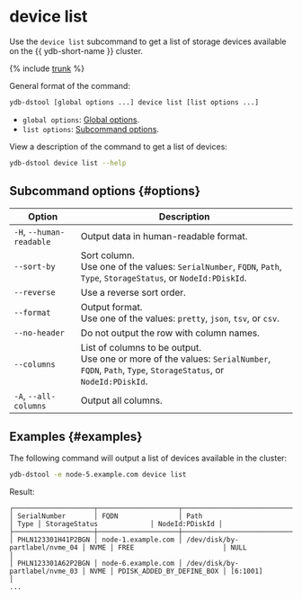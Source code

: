 # device list

Use the `device list` subcommand to get a list of storage devices available on the {{ ydb-short-name }} cluster.

{% include [trunk](../_includes/trunk.md) %}

General format of the command:

```bash
ydb-dstool [global options ...] device list [list options ...]
```

* `global options`: [Global options](./ydb-dstool-global-options.md).
* `list options`: [Subcommand options](#options).

View a description of the command to get a list of devices:

```bash
ydb-dstool device list --help
```

## Subcommand options {#options}

| Option | Description |
---|---
| `-H`, `--human-readable` | Output data in human-readable format. |
| `--sort-by` | Sort column.<br>Use one of the values: `SerialNumber`, `FQDN`, `Path`, `Type`, `StorageStatus`, or `NodeId:PDiskId`. |
| `--reverse` | Use a reverse sort order. |
| `--format` | Output format.<br>Use one of the values: `pretty`, `json`, `tsv`, or `csv`. |
| `--no-header` | Do not output the row with column names. |
| `--columns` | List of columns to be output.<br>Use one or more of the values: `SerialNumber`, `FQDN`, `Path`, `Type`, `StorageStatus`, or  `NodeId:PDiskId`. |
| `-A`, `--all-columns` | Output all columns. |

## Examples {#examples}

The following command will output a list of devices available in the cluster:

```bash
ydb-dstool -e node-5.example.com device list
```

Result:

```text
┌────────────────────┬────────────────────┬────────────────────────────────┬──────┬───────────────────────────┬────────────────┐
│ SerialNumber       │ FQDN               │ Path                           │ Type │ StorageStatus             │ NodeId:PDiskId │
├────────────────────┼────────────────────┼────────────────────────────────┼──────┼───────────────────────────┼────────────────┤
│ PHLN123301H41P2BGN │ node-1.example.com │ /dev/disk/by-partlabel/nvme_04 │ NVME │ FREE                      │ NULL           │
│ PHLN123301A62P2BGN │ node-6.example.com │ /dev/disk/by-partlabel/nvme_03 │ NVME │ PDISK_ADDED_BY_DEFINE_BOX │ [6:1001]       │
...
```
